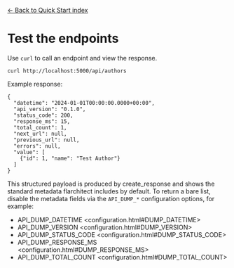 [← Back to Quick Start index](index.md)

# Test the endpoints
Use `curl` to call an endpoint and view the response.
```
curl http://localhost:5000/api/authors
```
Example response:
```
{
  "datetime": "2024-01-01T00:00:00.0000+00:00",
  "api_version": "0.1.0",
  "status_code": 200,
  "response_ms": 15,
  "total_count": 1,
  "next_url": null,
  "previous_url": null,
  "errors": null,
  "value": [
    {"id": 1, "name": "Test Author"}
  ]
}
```
This structured payload is produced by create_response and shows the
standard metadata flarchitect includes by default. To return a bare list,
disable the metadata fields via the `API_DUMP_*` configuration options, for example:
- API_DUMP_DATETIME <configuration.html#DUMP_DATETIME>
- API_DUMP_VERSION <configuration.html#DUMP_VERSION>
- API_DUMP_STATUS_CODE <configuration.html#DUMP_STATUS_CODE>
- API_DUMP_RESPONSE_MS <configuration.html#DUMP_RESPONSE_MS>
- API_DUMP_TOTAL_COUNT <configuration.html#DUMP_TOTAL_COUNT>

